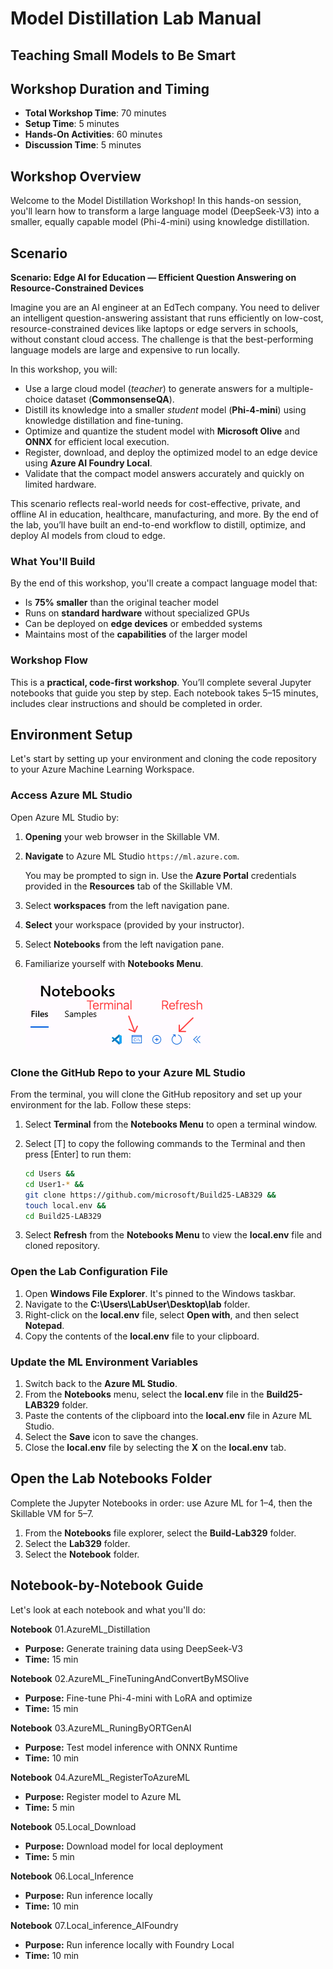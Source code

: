 # Model Distillation Lab Manual

## Teaching Small Models to Be Smart

## Workshop Duration and Timing

- **Total Workshop Time**: 70 minutes
- **Setup Time**: 5 minutes
- **Hands-On Activities**: 60 minutes
- **Discussion Time**: 5 minutes

## Workshop Overview

Welcome to the Model Distillation Workshop! In this hands-on session, you'll learn how to transform a large language model (DeepSeek-V3) into a smaller, equally capable model (Phi-4-mini) using knowledge distillation.

## Scenario

**Scenario: Edge AI for Education — Efficient Question Answering on Resource-Constrained Devices**

Imagine you are an AI engineer at an EdTech company. You need to deliver an intelligent question-answering assistant that runs efficiently on low-cost, resource-constrained devices like laptops or edge servers in schools, without constant cloud access. The challenge is that the best-performing language models are large and expensive to run locally.

In this workshop, you will:

- Use a large cloud model (*teacher*) to generate answers for a multiple-choice dataset (**CommonsenseQA**).
- Distill its knowledge into a smaller *student* model (**Phi-4-mini**) using knowledge distillation and fine-tuning.
- Optimize and quantize the student model with **Microsoft Olive** and **ONNX** for efficient local execution.
- Register, download, and deploy the optimized model to an edge device using **Azure AI Foundry Local**.
- Validate that the compact model answers accurately and quickly on limited hardware.

This scenario reflects real-world needs for cost-effective, private, and offline AI in education, healthcare, manufacturing, and more. By the end of the lab, you’ll have built an end-to-end workflow to distill, optimize, and deploy AI models from cloud to edge.

### What You'll Build

By the end of this workshop, you'll create a compact language model that:

- Is **75% smaller** than the original teacher model
- Runs on **standard hardware** without specialized GPUs
- Can be deployed on **edge devices** or embedded systems
- Maintains most of the **capabilities** of the larger model

### Workshop Flow

This is a **practical, code-first workshop**. You’ll complete several Jupyter notebooks that guide you step by step. Each notebook takes 5–15 minutes, includes clear instructions and should be completed in order.

## Environment Setup

Let's start by setting up your environment and cloning the code repository to your Azure Machine Learning Workspace.

### Access Azure ML Studio

Open Azure ML Studio by:

1. **Opening** your web browser in the Skillable VM.
2. **Navigate** to Azure ML Studio `https://ml.azure.com`.

   You may be prompted to sign in. Use the **Azure Portal** credentials provided in the **Resources** tab of the Skillable VM.

3. Select **workspaces** from the left navigation pane.
4. **Select** your workspace (provided by your instructor).
5. Select **Notebooks** from the left navigation pane.
6. Familiarize yourself with **Notebooks Menu**.

   ![Notebooks](./images/Notebooks_Menu.png)

### Clone the GitHub Repo to your Azure ML Studio

From the terminal, you will clone the GitHub repository and set up your environment for the lab. Follow these steps:

1. Select **Terminal** from the **Notebooks Menu** to open a terminal window.

2. Select [T] to copy the following commands to the Terminal and then press [Enter] to run them:

    ```bash
    cd Users &&
    cd User1-* &&
    git clone https://github.com/microsoft/Build25-LAB329 &&
    touch local.env &&
    cd Build25-LAB329
    ```

3. Select **Refresh** from the **Notebooks Menu** to view the **local.env** file and cloned repository.

### Open the Lab Configuration File

1. Open **Windows File Explorer**. It's pinned to the Windows taskbar.
2. Navigate to the **C:\Users\LabUser\Desktop\lab** folder.
3. Right-click on the **local.env** file, select **Open with**, and then select **Notepad**.
4. Copy the contents of the **local.env** file to your clipboard.

### Update the ML Environment Variables

1. Switch back to the **Azure ML Studio**.
2. From the **Notebooks** menu, select the **local.env** file in the **Build25-LAB329** folder.
3. Paste the contents of the clipboard into the **local.env** file in Azure ML Studio.
4. Select the **Save** icon to save the changes.
5. Close the **local.env** file by selecting the **X** on the **local.env** tab.

## Open the Lab Notebooks Folder

Complete the Jupyter Notebooks in order: use Azure ML for 1–4, then the Skillable VM for 5–7.

1. From the **Notebooks** file explorer, select the **Build-Lab329** folder.
2. Select the **Lab329** folder.
3. Select the **Notebook** folder.

## Notebook-by-Notebook Guide

Let's look at each notebook and what you'll do:

**Notebook** 01.AzureML_Distillation

- **Purpose:** Generate training data using DeepSeek-V3  
- **Time:** 15 min  

**Notebook** 02.AzureML_FineTuningAndConvertByMSOlive

- **Purpose:** Fine-tune Phi-4-mini with LoRA and optimize  
- **Time:** 15 min  

**Notebook** 03.AzureML_RuningByORTGenAI  

- **Purpose:** Test model inference with ONNX Runtime  
- **Time:** 10 min  

**Notebook** 04.AzureML_RegisterToAzureML  

- **Purpose:** Register model to Azure ML  
- **Time:** 5 min  

**Notebook** 05.Local_Download  

- **Purpose:** Download model for local deployment  
- **Time:** 5 min  

**Notebook** 06.Local_Inference  

- **Purpose:** Run inference locally  
- **Time:** 10 min  

**Notebook** 07.Local_inference_AIFoundry  

- **Purpose:** Run inference locally with Foundry Local  
- **Time:** 10 min  
